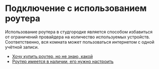 # Подключение с использованием роутера

Использование роутера в студгородке является способом избавиться от ограничений провайдера на количество используемых устройств. Соответственно, вся комната может пользоваться интернетом с одной учётной записи.

* [Хочу купить роутер, но не знаю, какой](./4-buyrouter.md)
* [Роутер имеется в наличии, его нужно настроить](./4-setup.md)
